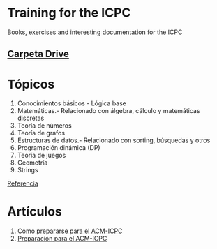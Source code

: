 # **Training for the ICPC**
Books, exercises and interesting documentation for the ICPC

## [Carpeta Drive](https://drive.google.com/drive/folders/1yTx4WoGNI-yCQ-uV3jkvLXZspOuA0mdI)

# **Tópicos**
1. Conocimientos básicos - Lógica base
2. Matemáticas.- Relacionado con álgebra, cálculo y matemáticas discretas
3. Teoría de números
4. Teoría de grafos
5. Estructuras de datos.- Relacionado con sorting, búsquedas y otros
6. Programación dinámica (DP)
7. Teoría de juegos
8. Geometría
9. Strings

[Referencia](https://blog.shahjalalshohag.com/topic-list/)

# **Artículos**
1. [Como prepararse para el ACM-ICPC](https://www.geeksforgeeks.org/how-to-prepare-for-acm-icpc/)
2. [Preparación para el ACM-ICPC](https://github.com/BedirT/ACM-ICPC-Preparation)
